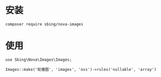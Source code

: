 # 安装

```
composer require sbing/nova-images
```

# 使用

```
use Sbing\Nova\Images\Images;

Images::make('轮播图', 'images', 'oss')->rules('nullable', 'array')
```
